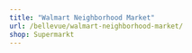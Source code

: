 ```yaml
---
title: "Walmart Neighborhood Market"
url: /bellevue/walmart-neighborhood-market/
shop: Supermarkt
---
```

